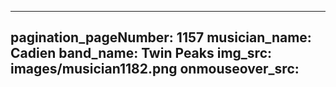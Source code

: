 ------
pagination_pageNumber: 1157
musician_name: Cadien
band_name: Twin Peaks
img_src: images/musician1182.png
onmouseover_src: 
------